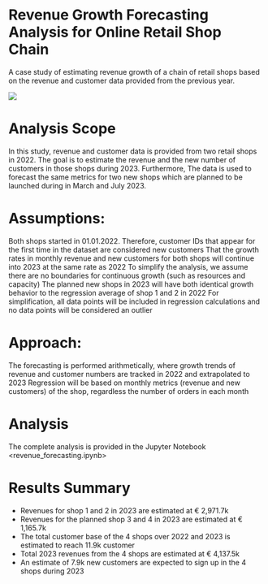 # Revenue Growth Forecasting Analysis for Online Retail Shop Chain

A case study of estimating revenue growth of a chain of retail shops based on the revenue and customer data provided from the previous year.

![](img/projection_snapshot.jpg)

# Analysis Scope

In this study, revenue and customer data is provided from two retail shops in 2022. The goal is to estimate the revenue and the new number of customers in those shops during 2023. Furthermore, The data is used to forecast the same metrics for two new shops which are planned to be launched during in March and July 2023.

# Assumptions:

Both shops started in 01.01.2022. Therefore, customer IDs that appear for the first time in the dataset are considered new customers
That the growth rates in monthly revenue and new customers for both shops will continue into 2023 at the same rate as 2022
To simplify the analysis, we assume there are no boundaries for continuous growth (such as resources and capacity)
The planned new shops in 2023 will have both identical growth behavior to the regression average of shop 1 and 2 in 2022
For simplification, all data points will be included in regression calculations and no data points will be considered an outlier

# Approach:

The forecasting is performed arithmetically, where growth trends of revenue and customer numbers are tracked in 2022 and extrapolated to 2023
Regression will be based on monthly metrics (revenue and new customers) of the shop, regardless the number of orders in each month

# Analysis

The complete analysis is provided in the Jupyter Notebook <revenue_forecasting.ipynb>

# Results Summary

- Revenues for shop 1 and 2 in 2023 are estimated at € 2,971.7k
- Revenues for the planned shop 3 and 4 in 2023 are estimated at € 1,165.7k
- The total customer base of the 4 shops over 2022 and 2023 is estimated to reach 11.9k customer
- Total 2023 revenues from the 4 shops are estimated at € 4,137.5k
- An estimate of 7.9k new customers are expected to sign up in the 4 shops during 2023
